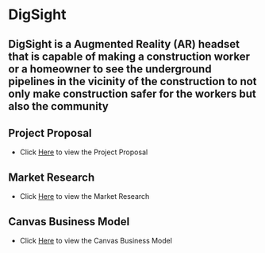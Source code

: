 # DigSight

## DigSight is a Augmented Reality (AR) headset that is capable of making a construction worker or a homeowner to see the underground pipelines in the vicinity of the construction to not only make construction safer for the workers but also the community

## Project Proposal
- Click [Here](https://github.com/KalpakGaonkar/DigSight/blob/main/Proposal/DigSight%20Project%20Proposal%20GE%205100.pdf) to view the Project Proposal

## Market Research
- Click [Here](https://github.com/KalpakGaonkar/DigSight/blob/main/Market%20Research/Market%20Research.pdf) to view the Market Research

## Canvas Business Model
- Click [Here](https://github.com/KalpakGaonkar/DigSight/blob/main/Canvas%20Business%20Model/Canvas%20Business%20Model.pdf) to view the Canvas Business Model
